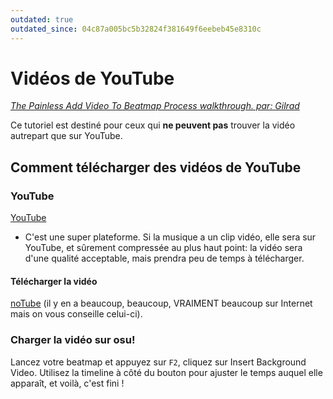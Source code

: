 ```yaml
---
outdated: true
outdated_since: 04c87a005bc5b32824f381649f6eebeb45e8310c
---
```


# Vidéos de YouTube

*[The Painless Add Video To Beatmap Process walkthrough. par: Gilrad](https://osu.ppy.sh/community/forums/topics/639)*

Ce tutoriel est destiné pour ceux qui **ne peuvent pas** trouver la vidéo autrepart que sur YouTube.

## Comment télécharger des vidéos de YouTube

### YouTube

[YouTube](https://youtube.com)

- C'est une super plateforme. Si la musique a un clip vidéo, elle sera sur YouTube, et sûrement compressée au plus haut point: la vidéo sera d'une qualité acceptable, mais prendra peu de temps à télécharger.

#### Télécharger la vidéo

[noTube](https://notube.net) (il y en a beaucoup, beaucoup, VRAIMENT beaucoup sur Internet mais on vous conseille celui-ci).

### Charger la vidéo sur osu!

Lancez votre beatmap et appuyez sur `F2`, cliquez sur Insert Background Video. Utilisez la timeline à côté du bouton pour ajuster le temps auquel elle apparaît, et voilà, c'est fini !
